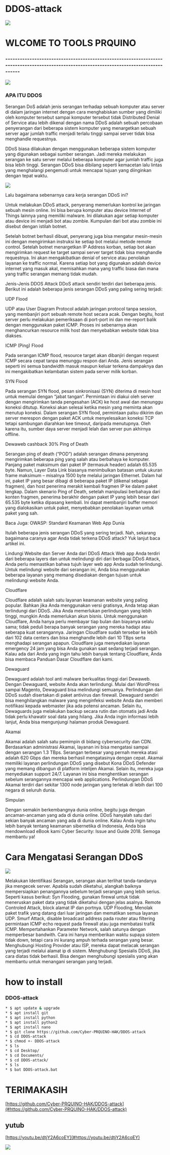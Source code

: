 # DDOS-attack

<img src="gambartools.jpg">

# WLCOME TO TOOLS PRQUINO
### ----------------------------------------------------------------------------------------------------------------------------------------


<img src="ddos-attack.jpeg">



### APA ITU DDOS
Serangan DoS adalah jenis serangan terhadap sebuah komputer atau server di dalam jaringan internet dengan cara menghabiskan sumber yang dimiliki oleh komputer tersebut sampai komputer tersebut tidak
Distributed Denial of Service atau lebih dikenal dengan nama DDoS adalah sebuah percobaan penyerangan dari beberapa sistem komputer yang menargetkan sebuah server agar jumlah traffic menjadi terlalu tinggi sampai server tidak bisa menghandle requestnya.

DDoS biasa dilakukan dengan menggunakan beberapa sistem komputer yang digunakan sebagai sumber serangan. Jadi mereka melakukan serangan ke satu server melalui beberapa komputer agar jumlah traffic juga bisa lebih tinggi. Serangan DDoS bisa dibilang seperti kemacetan lalu lintas yang menghalangi pengemudi untuk mencapai tujuan yang diinginkan dengan tepat waktu.

<img src="Bulgariandataleak-580x358.jpg">

Lalu bagaimana sebenarnya cara kerja serangan DDoS ini?

Untuk melakukan DDoS attack, penyerang memerlukan kontrol ke jaringan sebuah mesin online. Ini bisa berupa komputer atau device Internet of Things lainnya yang memiliki malware. Ini dilakukan agar setiap komputer atau device ini menjadi bot atau zombie. Kumpulan dari bot atau zombie ini disebut dengan istilah botnet.

Setelah botnet berhasil dibuat, penyerang juga bisa mengatur mesin-mesin ini dengan mengirimkan instruksi ke setiap bot melalui metode remote control. Setelah botnet menargetkan IP Address korban, setiap bot akan mengirimkan request ke target sampai server target tidak bisa menghandle requestnya. Ini akan mengakibatkan denial of service atau penolakan layanan ke traffic normal. Karena setiap bot yang digunakan adalah device internet yang masuk akal, memisahkan mana yang traffic biasa dan mana yang traffic serangan memang tidak mudah.

Jenis-Jenis DDOS Attack
DDoS attack sendiri terdiri dari beberapa jenis. Berikut ini adalah beberapa jenis serangan DDoS yang paling sering terjadi:

UDP Flood

UDP atau User Diagram Protocol adalah jaringan protocol tanpa session, yang membanjiri port sebuah remote host secara acak. Dengan begitu, host server perlu melakukan pemeriksaan di port-port ini dan me-report balik dengan menggunakan paket ICMP. Proses ini sebenarnya akan menghancurkan resource milik host dan menyebabkan website tidak bisa diakses.

ICMP (Ping) Flood

Pada serangan ICMP flood, resource target akan dibanjiri dengan request ICMP secara cepat tanpa menunggu respon dari Anda. Jenis serangan seperti ini semua bandwidth masuk maupun keluar terkena dampaknya dan ini mengakibatkan kelambatan sistem pada server milik korban. 

SYN Flood

Pada serangan SYN flood, pesan sinkronisasi (SYN) diterima di mesin host untuk memulai dengan “jabat tangan”. Permintaan ini diakui oleh server dengan mengirimkan tanda pengesahan (ACK) ke host awal dan menunggu koneksi ditutup. Koneksi akan selesai ketika mesin yang meminta akan menutup koneksi. Dalam serangan SYN flood, permintaan palsu dikirim dan server merespon dengan paket ACK untuk menyelesaikan koneksi TCP tetapi sambungan diarahkan kee timeout, daripada menutupnya. Oleh karena itu, sumber daya server menjadi lelah dan server pun akhirnya offline.

Dewaweb cashback 30%
Ping of Death

Serangan ping of death (“POD”) adalah serangan dimana penyerang mengirimkan beberapa ping yang salah atau berbahaya ke komputer. Panjang paket maksimum dari paket IP (termasuk header) adalah 65.535 byte. Namun, Layer Data Link biasanya menimbulkan batasan untuk ukuran frame maksimum – misalnya 1500 byte melalui jaringan Ethernet. Dalam hal ini, paket IP yang besar dibagi di beberapa paket IP (dikenal sebagai fragmen), dan host penerima merakit kembali fragmen IP ke dalam paket lengkap. Dalam skenario Ping of Death, setelah manipulasi berbahaya dari konten fragmen, penerima berakhir dengan paket IP yang lebih besar dari 65.535 byte ketika dipasang kembali. Ini dapat membanjiri buffer memori yang dialokasikan untuk paket, menyebabkan penolakan layanan untuk paket yang sah.

Baca Juga: OWASP: Standard Keamanan Web App Dunia

Itulah beberapa jenis serangan DDoS yang sering terjadi. Nah, sekarang bagaimana caranya agar Anda tidak terkena DDoS attack? Yuk lanjut baca artikel ini.

Lindungi Website dan Server Anda dari DDoS Attack
Web app Anda terdiri dari beberapa layers dan untuk melindungi diri dari berbagai DDoS Attack, Anda perlu memastikan bahwa tujuh layer web app Anda sudah terlindungi. Untuk melindungi website dari serangan ini, Anda bisa menggunakan beberapa layanan yang memang disediakan dengan tujuan untuk melindungi website Anda.

Cloudflare

Cloudflare adalah salah satu layanan keamanan website yang paling popular. Bahkan jika Anda menggunakan versi gratisnya, Anda tetap akan terlindungi dari DDoS. Jika Anda memerlukan perlindungan yang lebih tinggi, mungkin Anda memerlukan akun bisnis. Untuk menggunakan Cloudflare, Anda hanya perlu membayar tiap bulan dan biayanya selalu sama; tidak peduli berapa banyak serangan yang mereka hadapi atau seberapa kuat serangannya. Jaringan Cloudflare sudah tersebar ke lebih dari 102 data centers dan bisa menghandle lebih dari 10 TBps serta menghadapi serangan apapun. Cloudflare juga menyediakan layanan emergency 24 jam yang bisa Anda gunakan saat sedang terjadi serangan. Kalau ada dari Anda yang ingin tahu lebih banyak tentang Cloudflare, Anda bisa membaca Panduan Dasar Cloudflare dari kami.

Dewaguard

Dewaguard adalah tool anti malware berkualitas tinggi dari Dewaweb. Dengan Dewaguard, website Anda akan terlindungi. Mulai dari WordPress sampai Magento, Dewaguard bisa melindungi semuanya. Perlindungan dari DDoS sudah disertakan di paket antivirus dan firewall. Dewaguard sendiri bisa menghilangkan malware yang menginfeksi website Anda dan memberi notifikasi kepada webmaster jika ada potensi ancaman. Selain itu, Dewaguards juga melakukan backup secara rutin dan otomatis jadi Anda tidak perlu khawatir soal data yang hilang. Jika Anda ingin informasi lebih lanjut, Anda bisa mengunjungi halaman produk Dewaguard.

Akamai

Akamai adalah salah satu pemimpin di bidang cybersecurity dan CDN. Berdasarkan administrasi Akamai, layanan ini bisa mengatasi sampai dengan serangan 1.3 TBps. Serangan terbesar yang pernah mereka atasi adalah 620 Gbps dan mereka berhasil mengatasinya dengan cepat. Akamai memiliki layanan perlindungan DDoS yang disebut Kona DDoS Defender yang memang dibangun di platform intelijen Akamai. Selain itu, mereka juga menyediakan support 24/7. Layanan ini bisa menghentikan serangan sebelum serangannya mencapai web applications. Perlindungan DDoS Akamai terdiri dari sekitar 1300 node jaringan yang terletak di lebih dari 100 negara di seluruh dunia.

Simpulan

Dengan semakin berkembangnya dunia online, begitu juga dengan ancaman-ancaman yang ada di dunia online. DDoS hanyalah satu dari sekian banyak ancaman yang ada di dunia online. Kalau Anda ingin tahu lebih banyak tentang keamanan sibernetika di Indonesia, Anda bisa mendownload eBook kami Cyber Security: Issue and Guide 2018. Semoga membantu ya!

# Cara Mengatasi Serangan DDoS

<img src="1__SYPkk4pCgs3rNo3JQ6RyA.png">

Melakukan Identifikasi Serangan, serangan akan terlihat tanda-tandanya jika mengecek server. Apabila sudah diketahui, alangkah baiknya mempersiapkan penangannya sebelum terjadi serangan yang lebih serius. Seperti kasus berikut:
Syn Flooding, gunakan firewal untuk tidak meneruskan paket data yang tidak diketahui dengan jelas asalnya.
Remote Controled Attack, block alamat IP dan portnya.
UDP Flooding, Menolak paket trafik yang datang dari luar jaringan dan mematikan semua layanan UDP.
Smurf Attack, disable broadcast address pada router atau filtering permintaan ICMP echo request pada firewall atau juga membatasi trafik ICMP.
Mempertahankan Parameter Network, salah satunya dengan memperbesar bandwith. Cara ini hanya memberikan waktu supaya sistem tidak down, tetapi cara ini kurang ampuh terhada serangan yang besar.
Menghubungi Hosting Provider atau ISP, mereka dapat melacak serangan yang terjadi melalui alamat ip di sistem.
Menghubungi Spesialis DDoS, jika cara diatas tidak berhasil. Bisa dengan menghubungi spesialis yang akan membantu untuk menangani serangan yang terjadi.
# how to install
### DDOS-attack
```bash
* $ apt update & upgrade
* $ apt install git
* $ apt install python
* $ apt install python2
* $ apt install nano
* $ git clone https://github.com/Cyber-PRQUINO-HAK/DDOS-attack
* $ cd DDOS-attack
* $ chmod +- DDOS-attack
* $ ls
* $ cd Desktop/
* $ cd Documents/
* $ cd DDOS-attack/
* $ ls
* $ bat DDOS-attack.bat


```
# TERIMAKASIH
[https://github.com/Cyber-PRQUINO-HAK/DDOS-attack](#https://github.com/Cyber-PRQUINO-HAK/DDOS-attack)

## yutub 
[https://youtu.be/dtjY2A6coEY](#https://youtu.be/dtjY2A6coEY)


<img src="ddos.png">


